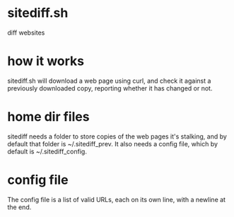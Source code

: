 # sitediff.sh

diff websites

# how it works

sitediff.sh will download a web page using curl, and check it against a
previously downloaded copy, reporting whether it has changed or not.

# home dir files

sitediff needs a folder to store copies of the web pages it's stalking, and
by default that folder is ~/.sitediff_prev. It also needs a config file,
which by default is ~/.sitediff_config.

# config file

The config file is a list of valid URLs, each on its own line, with a
newline at the end.